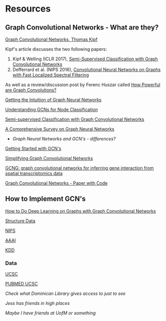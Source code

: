 # Resources

## Graph Convolutional Networks - What are they?

[Graph Convolutional Networks, Thomas Kipf](https://tkipf.github.io/graph-convolutional-networks/)

Kipf's article discusses the two following papers:

  1. Kipf & Welling (ICLR 2017), [Semi-Supervised Classification with Graph Convolutional Networks](http://arxiv.org/abs/1609.02907)
  2. Defferrard et al. (NIPS 2016), [Convolutional Neural Networks on Graphs with Fast Localized Spectral Filtering](https://arxiv.org/abs/1606.09375)

  As well as a review/discussion post by Ferenc Huszar called [How Powerful are Graph Convolutions?](http://www.inference.vc/how-powerful-are-graph-convolutions-review-of-kipf-welling-2016-2/)

[Getting the Intuition of Graph Neural Networks](https://medium.com/analytics-vidhya/getting-the-intuition-of-graph-neural-networks-a30a2c34280d)

[Understanding GCNs for Node Classification](https://towardsdatascience.com/understanding-graph-convolutional-networks-for-node-classification-a2bfdb7aba7b?gi=21e22e8378e5)

[Semi-supervised Classification with Graph Convolutional Networks](https://openreview.net/pdf?id=SJU4ayYgl)

[A Comprehensive Survey on Graph Neural Networks](https://arxiv.org/pdf/1901.00596.pdf)

- *Graph Neural Networks and GCN's - differences?*

[Getting Started with GCN's](https://www.youtube.com/watch?v=2KRAOZIULzw)

[Simplifying Graph Convolutional Networks](http://proceedings.mlr.press/v97/wu19e.html)

[GCNG: graph convolutional networks for inferring gene interaction from spatial transcriptomics data](https://genomebiology.biomedcentral.com/articles/10.1186/s13059-020-02214-w)

[Graph Convolutional Networks - Paper with Code](https://paperswithcode.com/method/gcn)

## How to Implement GCN's

[How to Do Deep Learning on Graphs with Graph Convolutional Networks](https://towardsdatascience.com/how-to-do-deep-learning-on-graphs-with-graph-convolutional-networks-7d2250723780?gi=68737368d875)

[Structure Data](https://towardsdatascience.com/using-graph-convolutional-neural-networks-on-structured-documents-for-information-extraction-c1088dcd2b8f)


[NIPS](https://nips.cc/)

[AAAI](https://www.aaai.org/)

[KDD](https://www.kdd.org/kdd2020/)

### Data

[UCSC](https://linqs.soe.ucsc.edu/data)

[PUBMED UCSC](https://linqs-data.soe.ucsc.edu/public/Pubmed-Diabetes/data/Pubmed-Diabetes.DIRECTED.cites.tab)

*Check what Dominican Library gives access to just to see*

*Jess has friends in high places*

*Maybe I have friends at UofM or something*
